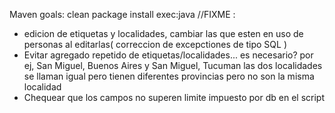 Maven goals: clean package install exec:java
//FIXME :
 - edicion de etiquetas y localidades, cambiar las que esten en uso  de personas al editarlas( correccion de excepctiones de tipo SQL )
 - Evitar agregado repetido de etiquetas/localidades... es necesario?
 por ej, San Miguel, Buenos Aires y San Miguel, Tucuman las dos localidades se llaman igual pero tienen diferentes provincias pero no son la misma localidad
 - Chequear que los campos no superen limite impuesto por db en el script






